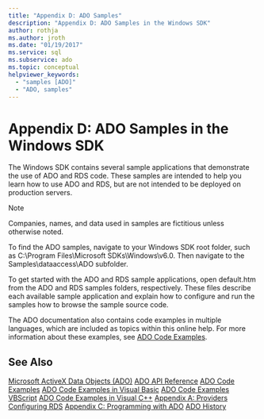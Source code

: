 ```yaml
---
title: "Appendix D: ADO Samples"
description: "Appendix D: ADO Samples in the Windows SDK"
author: rothja
ms.author: jroth
ms.date: "01/19/2017"
ms.service: sql
ms.subservice: ado
ms.topic: conceptual
helpviewer_keywords:
  - "samples [ADO]"
  - "ADO, samples"
---
```

# Appendix D: ADO Samples in the Windows SDK
The Windows SDK contains several sample applications that demonstrate the use of ADO and RDS code. These samples are intended to help you learn how to use ADO and RDS, but are not intended to be deployed on production servers.

> [!NOTE]
>  Companies, names, and data used in samples are fictitious unless otherwise noted.

 To find the ADO samples, navigate to your Windows SDK root folder, such as C:\Program Files\Microsoft SDKs\Windows\v6.0. Then navigate to the Samples\dataaccess\ADO subfolder.

 To get started with the ADO and RDS sample applications, open default.htm from the ADO and RDS samples folders, respectively. These files describe each available sample application and explain how to configure and run the samples how to browse the sample source code.

 The ADO documentation also contains code examples in multiple languages, which are included as topics within this online help. For more information about these examples, see [ADO Code Examples](../../reference/ado-api/ado-code-examples.md).

## See Also
 [Microsoft ActiveX Data Objects (ADO)](../../microsoft-activex-data-objects-ado.md)
 [ADO API Reference](../../reference/ado-api/ado-api-reference.md)
 [ADO Code Examples](../../reference/ado-api/ado-code-examples.md)
 [ADO Code Examples in Visual Basic](../../reference/ado-api/ado-code-examples-in-visual-basic.md)
 [ADO Code Examples VBScript](../../reference/ado-api/ado-code-examples-vbscript.md)
 [ADO Code Examples in Visual C++](../../reference/ado-api/ado-code-examples-in-visual-c.md)
 [Appendix A: Providers](./appendix-a-providers.md)
 [Configuring RDS](../remote-data-service/configuring-rds.md)
 [Appendix C: Programming with ADO](./appendix-c-programming-with-ado.md)
 [ADO History](../ado-history.md)